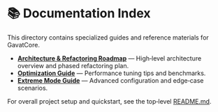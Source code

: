 # 📚 Documentation Index

This directory contains specialized guides and reference materials for GavatCore.

- **[Architecture & Refactoring Roadmap](ARCHITECTURE.md)** — High‑level architecture overview and phased refactoring plan.
- **[Optimization Guide](README_OPTIMIZATION.md)** — Performance tuning tips and benchmarks.
- **[Extreme Mode Guide](README_EXTREME_MODE.md)** — Advanced configuration and edge‑case scenarios.

For overall project setup and quickstart, see the top‑level [README.md](../README.md).
